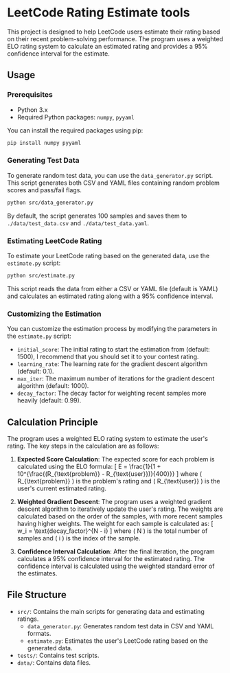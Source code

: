 # LeetCode Rating Estimate tools

This project is designed to help LeetCode users estimate their rating based on their recent problem-solving performance. The program uses a weighted ELO rating system to calculate an estimated rating and provides a 95% confidence interval for the estimate.

## Usage

### Prerequisites
- Python 3.x
- Required Python packages: `numpy`, `pyyaml`

You can install the required packages using pip:
```bash
pip install numpy pyyaml
```

### Generating Test Data
To generate random test data, you can use the `data_generator.py` script. This script generates both CSV and YAML files containing random problem scores and pass/fail flags.

```bash
python src/data_generator.py
```

By default, the script generates 100 samples and saves them to `./data/test_data.csv` and `./data/test_data.yaml`.

### Estimating LeetCode Rating
To estimate your LeetCode rating based on the generated data, use the `estimate.py` script:

```bash
python src/estimate.py
```

This script reads the data from either a CSV or YAML file (default is YAML) and calculates an estimated rating along with a 95% confidence interval.

### Customizing the Estimation
You can customize the estimation process by modifying the parameters in the `estimate.py` script:

- `initial_score`: The initial rating to start the estimation from (default: 1500), I recommend that you should set it to your contest rating.
- `learning_rate`: The learning rate for the gradient descent algorithm (default: 0.1).
- `max_iter`: The maximum number of iterations for the gradient descent algorithm (default: 1000).
- `decay_factor`: The decay factor for weighting recent samples more heavily (default: 0.99).

## Calculation Principle

The program uses a weighted ELO rating system to estimate the user's rating. The key steps in the calculation are as follows:

1. **Expected Score Calculation**: The expected score for each problem is calculated using the ELO formula:
   \[
   E = \frac{1}{1 + 10^{\frac{(R_{\text{problem}} - R_{\text{user}})}{400}}}
   \]
   where \( R_{\text{problem}} \) is the problem's rating and \( R_{\text{user}} \) is the user's current estimated rating.

2. **Weighted Gradient Descent**: The program uses a weighted gradient descent algorithm to iteratively update the user's rating. The weights are calculated based on the order of the samples, with more recent samples having higher weights. The weight for each sample is calculated as:
   \[
   w_i = \text{decay\_factor}^{N - i}
   \]
   where \( N \) is the total number of samples and \( i \) is the index of the sample.

3. **Confidence Interval Calculation**: After the final iteration, the program calculates a 95% confidence interval for the estimated rating. The confidence interval is calculated using the weighted standard error of the estimates.

## File Structure

- `src/`: Contains the main scripts for generating data and estimating ratings.
  - `data_generator.py`: Generates random test data in CSV and YAML formats.
  - `estimate.py`: Estimates the user's LeetCode rating based on the generated data.
- `tests/`: Contains test scripts.
- `data/`: Contains data files.
